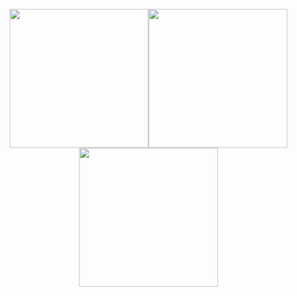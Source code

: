 <p align="center">
  <img src="Assets/DetailPageImage/DetailPageImage1.png" width="250"/><img src="Assets/DetailPageImage/DetailPageImage2.png" width="250"/><img src="Assets/DetailPageImage/DetailPageImage3.png" width="250"/>
</p>
